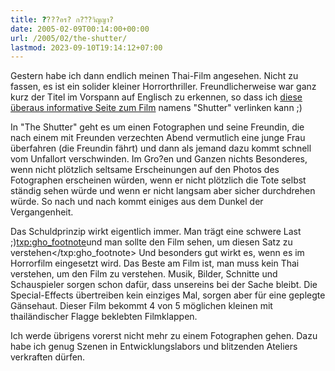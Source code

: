 ```yaml
---
title: ?ั???อร? ก??ิ?วิญญา?
date: 2005-02-09T00:14:00+00:00
url: /2005/02/the-shutter/
lastmod: 2023-09-10T19:14:12+07:00
---
```

Gestern habe ich dann endlich meinen Thai-Film angesehen. Nicht zu fassen, es ist ein solider kleiner Horrorthriller. Freundlicherweise war ganz kurz der Titel im Vorspann auf Englisch zu erkennen, so dass ich [diese überaus informative Seite zum Film][1] namens "Shutter" verlinken kann ;)

In "The Shutter" geht es um einen Fotographen und seine Freundin, die nach einem mit Freunden verzechten Abend vermutlich eine junge Frau überfahren (die Freundin fährt) und dann als jemand dazu kommt schnell vom Unfallort verschwinden. Im Gro?en und Ganzen nichts Besonderes, wenn nicht plötzlich seltsame Erscheinungen auf den Photos des Fotographen erscheinen würden, wenn er nicht plötzlich die Tote selbst ständig sehen würde und wenn er nicht langsam aber sicher durchdrehen würde. So nach und nach kommt einiges aus dem Dunkel der Vergangenheit.

Das Schuldprinzip wirkt eigentlich immer. Man trägt eine schwere Last ;)<txp:gho_footnote>und man sollte den Film sehen, um diesen Satz zu verstehen</txp:gho_footnote> Und besonders gut wirkt es, wenn es im Horrorfilm eingesetzt wird. Das Beste am Film ist, man muss kein Thai verstehen, um den Film zu verstehen. Musik, Bilder, Schnitte und Schauspieler sorgen schon dafür, dass unsereins bei der Sache bleibt. Die Special-Effects übertreiben kein einziges Mal, sorgen aber für eine geplegte Gänsehaut. Dieser Film bekommt 4 von 5 möglichen kleinen mit thailändischer Flagge beklebten Filmklappen.

Ich werde übrigens vorerst nicht mehr zu einem Fotographen gehen. Dazu habe ich genug Szenen in Entwicklungslabors und blitzenden Ateliers verkraften dürfen.

 [1]: http://www.siamzone.com/movie/m/2254
